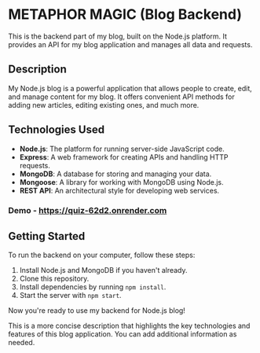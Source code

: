 # METAPHOR MAGIC (Blog Backend)

This is the backend part of my blog, built on the Node.js platform. It provides an API for my blog application and manages all data and requests.

## Description

My Node.js blog is a powerful application that allows people to create, edit, and manage content for my blog. It offers convenient API methods for adding new articles, editing existing ones, and much more.

## Technologies Used

- **Node.js**: The platform for running server-side JavaScript code.
- **Express**: A web framework for creating APIs and handling HTTP requests.
- **MongoDB**: A database for storing and managing your data.
- **Mongoose**: A library for working with MongoDB using Node.js.
- **REST API**: An architectural style for developing web services.

### Demo - https://quiz-62d2.onrender.com

## Getting Started

To run the backend on your computer, follow these steps:

1. Install Node.js and MongoDB if you haven't already.
2. Clone this repository.
3. Install dependencies by running `npm install`.
4. Start the server with `npm start`.

Now you're ready to use my backend for Node.js blog!

This is a more concise description that highlights the key technologies and features of this blog application. You can add additional information as needed.